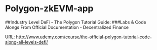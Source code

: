 # Polygon-zkEVM-app
##Industry Level DeFi - The Polygon Tutorial Guide: 
###Labs & Code Alongs From Official Documentation - Decentralized Finance

URL: http://www.udemy.com/course/the-official-polygon-tutorial-code-along-all-levels-defi/


